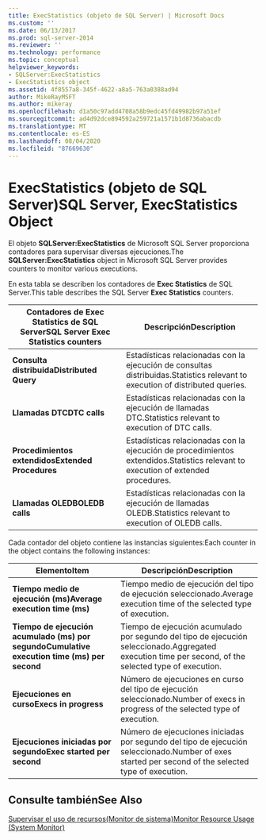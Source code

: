 ```yaml
---
title: ExecStatistics (objeto de SQL Server) | Microsoft Docs
ms.custom: ''
ms.date: 06/13/2017
ms.prod: sql-server-2014
ms.reviewer: ''
ms.technology: performance
ms.topic: conceptual
helpviewer_keywords:
- SQLServer:ExecStatistics
- ExecStatistics object
ms.assetid: 4f8557a8-345f-4622-a8a5-763a0388ad94
author: MikeRayMSFT
ms.author: mikeray
ms.openlocfilehash: d1a50c97add4708a58b9edc45fd49982b97a51ef
ms.sourcegitcommit: ad4d92dce894592a259721a1571b1d8736abacdb
ms.translationtype: MT
ms.contentlocale: es-ES
ms.lasthandoff: 08/04/2020
ms.locfileid: "87669630"
---
```

# <a name="sql-server-execstatistics-object"></a><span data-ttu-id="e5d60-102">ExecStatistics (objeto de SQL Server)</span><span class="sxs-lookup"><span data-stu-id="e5d60-102">SQL Server, ExecStatistics Object</span></span>
  <span data-ttu-id="e5d60-103">El objeto **SQLServer:ExecStatistics** de Microsoft SQL Server proporciona contadores para supervisar diversas ejecuciones.</span><span class="sxs-lookup"><span data-stu-id="e5d60-103">The **SQLServer:ExecStatistics** object in Microsoft SQL Server provides counters to monitor various executions.</span></span>  
  
 <span data-ttu-id="e5d60-104">En esta tabla se describen los contadores de **Exec Statistics** de SQL Server.</span><span class="sxs-lookup"><span data-stu-id="e5d60-104">This table describes the SQL Server **Exec Statistics** counters.</span></span>  
  
|<span data-ttu-id="e5d60-105">Contadores de Exec Statistics de SQL Server</span><span class="sxs-lookup"><span data-stu-id="e5d60-105">SQL Server Exec Statistics counters</span></span>|<span data-ttu-id="e5d60-106">Descripción</span><span class="sxs-lookup"><span data-stu-id="e5d60-106">Description</span></span>|  
|-----------------------------------------|-----------------|  
|<span data-ttu-id="e5d60-107">**Consulta distribuida**</span><span class="sxs-lookup"><span data-stu-id="e5d60-107">**Distributed Query**</span></span>|<span data-ttu-id="e5d60-108">Estadísticas relacionadas con la ejecución de consultas distribuidas.</span><span class="sxs-lookup"><span data-stu-id="e5d60-108">Statistics relevant to execution of distributed queries.</span></span>|  
|<span data-ttu-id="e5d60-109">**Llamadas DTC**</span><span class="sxs-lookup"><span data-stu-id="e5d60-109">**DTC calls**</span></span>|<span data-ttu-id="e5d60-110">Estadísticas relacionadas con la ejecución de llamadas DTC.</span><span class="sxs-lookup"><span data-stu-id="e5d60-110">Statistics relevant to execution of DTC calls.</span></span>|  
|<span data-ttu-id="e5d60-111">**Procedimientos extendidos**</span><span class="sxs-lookup"><span data-stu-id="e5d60-111">**Extended Procedures**</span></span>|<span data-ttu-id="e5d60-112">Estadísticas relacionadas con la ejecución de procedimientos extendidos.</span><span class="sxs-lookup"><span data-stu-id="e5d60-112">Statistics relevant to execution of extended procedures.</span></span>|  
|<span data-ttu-id="e5d60-113">**Llamadas OLEDB**</span><span class="sxs-lookup"><span data-stu-id="e5d60-113">**OLEDB calls**</span></span>|<span data-ttu-id="e5d60-114">Estadísticas relacionadas con la ejecución de llamadas OLEDB.</span><span class="sxs-lookup"><span data-stu-id="e5d60-114">Statistics relevant to execution of OLEDB calls.</span></span>|  
  
 <span data-ttu-id="e5d60-115">Cada contador del objeto contiene las instancias siguientes:</span><span class="sxs-lookup"><span data-stu-id="e5d60-115">Each counter in the object contains the following instances:</span></span>  
  
|<span data-ttu-id="e5d60-116">Elemento</span><span class="sxs-lookup"><span data-stu-id="e5d60-116">Item</span></span>|<span data-ttu-id="e5d60-117">Descripción</span><span class="sxs-lookup"><span data-stu-id="e5d60-117">Description</span></span>|  
|----------|-----------------|  
|<span data-ttu-id="e5d60-118">**Tiempo medio de ejecución (ms)**</span><span class="sxs-lookup"><span data-stu-id="e5d60-118">**Average execution time (ms)**</span></span>|<span data-ttu-id="e5d60-119">Tiempo medio de ejecución del tipo de ejecución seleccionado.</span><span class="sxs-lookup"><span data-stu-id="e5d60-119">Average execution time of the selected type of execution.</span></span>|  
|<span data-ttu-id="e5d60-120">**Tiempo de ejecución acumulado (ms) por segundo**</span><span class="sxs-lookup"><span data-stu-id="e5d60-120">**Cumulative execution time (ms) per second**</span></span>|<span data-ttu-id="e5d60-121">Tiempo de ejecución acumulado por segundo del tipo de ejecución seleccionado.</span><span class="sxs-lookup"><span data-stu-id="e5d60-121">Aggregated execution time per second, of the selected type of execution.</span></span>|  
|<span data-ttu-id="e5d60-122">**Ejecuciones en curso**</span><span class="sxs-lookup"><span data-stu-id="e5d60-122">**Execs in progress**</span></span>|<span data-ttu-id="e5d60-123">Número de ejecuciones en curso del tipo de ejecución seleccionado.</span><span class="sxs-lookup"><span data-stu-id="e5d60-123">Number of execs in progress of the selected type of execution.</span></span>|  
|<span data-ttu-id="e5d60-124">**Ejecuciones iniciadas por segundo**</span><span class="sxs-lookup"><span data-stu-id="e5d60-124">**Exec started per second**</span></span>|<span data-ttu-id="e5d60-125">Número de ejecuciones iniciadas por segundo del tipo de ejecución seleccionado.</span><span class="sxs-lookup"><span data-stu-id="e5d60-125">Number of exes started per second of the selected type of execution.</span></span>|  
  
## <a name="see-also"></a><span data-ttu-id="e5d60-126">Consulte también</span><span class="sxs-lookup"><span data-stu-id="e5d60-126">See Also</span></span>  
 [<span data-ttu-id="e5d60-127">Supervisar el uso de recursos&#40;Monitor de sistema&#41;</span><span class="sxs-lookup"><span data-stu-id="e5d60-127">Monitor Resource Usage &#40;System Monitor&#41;</span></span>](monitor-resource-usage-system-monitor.md)  
  
  
